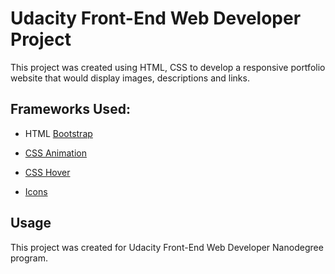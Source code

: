 # Udacity Front-End Web Developer Project

This project was created using HTML, CSS to develop a responsive portfolio website that would display images, descriptions and links.

## Frameworks Used:
- HTML [Bootstrap](http://getbootstrap.com/)

- [CSS Animation](https://daneden.github.io/animate.css/)

- [CSS Hover](http://ianlunn.github.io/Hover/)

- [Icons](http://fontawesome.io/)

## Usage
This project was created for Udacity Front-End Web Developer Nanodegree program.